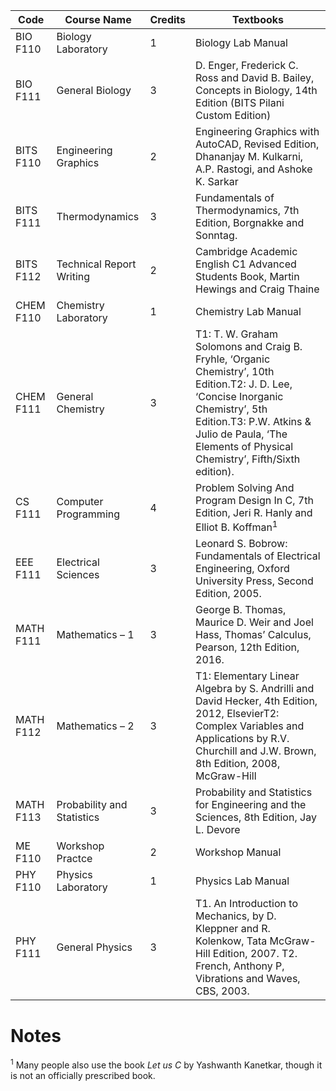 <!-- TITLE: First Year Courses -->
<!-- SUBTITLE: List of all first year courses common to all branches (except B. Pharma. students).-->
| Code | Course Name | Credits | Textbooks |
|-|-|-|-|
| BIO F110 | Biology Laboratory | 1 | Biology Lab Manual |
| BIO F111 | General Biology | 3 | D. Enger, Frederick C. Ross and David B. Bailey, Concepts in Biology, 14th Edition (BITS Pilani Custom Edition)  |
| BITS F110 | Engineering Graphics | 2 | Engineering Graphics with AutoCAD, Revised Edition, Dhananjay M. Kulkarni, A.P. Rastogi, and Ashoke K. Sarkar |
| BITS F111 | Thermodynamics | 3 | Fundamentals of Thermodynamics, 7th Edition, Borgnakke and Sonntag. |
| BITS F112 | Technical Report Writing | 2 | Cambridge Academic English C1 Advanced Students Book, Martin Hewings and Craig Thaine |
| CHEM F110 | Chemistry Laboratory | 1 | Chemistry Lab Manual |
| CHEM F111 | General Chemistry | 3 | T1: T. W. Graham Solomons and Craig B. Fryhle, ‘Organic Chemistry’, 10th Edition.T2: J. D. Lee, ‘Concise Inorganic Chemistry’, 5th Edition.T3: P.W. Atkins & Julio de Paula, ‘The Elements of Physical Chemistry’, Fifth/Sixth edition). |
| CS F111 | Computer Programming | 4 | Problem Solving And Program Design In C, 7th Edition, Jeri R. Hanly and Elliot B. Koffman<sup>1</sup> |
| EEE F111 | Electrical Sciences | 3 | Leonard S. Bobrow: Fundamentals of Electrical Engineering, Oxford University Press, Second Edition, 2005. |
| MATH F111 | Mathematics – 1 | 3 | George B. Thomas, Maurice D. Weir and Joel Hass, Thomas’ Calculus, Pearson, 12th Edition, 2016. |
| MATH F112 | Mathematics – 2 | 3 | T1: Elementary Linear Algebra by S. Andrilli and David Hecker, 4th Edition, 2012, ElsevierT2: Complex Variables and Applications by R.V. Churchill and J.W. Brown, 8th Edition, 2008, McGraw-Hill |
| MATH F113 | Probability and Statistics | 3 | Probability and Statistics for Engineering and the Sciences, 8th Edition, Jay L. Devore |
| ME F110 | Workshop Practce | 2 | Workshop Manual |
| PHY F110 | Physics Laboratory | 1 | Physics Lab Manual |
| PHY F111 | General Physics | 3 | T1. An Introduction to Mechanics, by D. Kleppner and R. Kolenkow, Tata McGraw-Hill Edition, 2007. T2. French, Anthony P, Vibrations and Waves, CBS, 2003. |

# Notes
<sup>1</sup> Many people also use the book *Let us C* by Yashwanth Kanetkar, though it is not an officially prescribed book. 